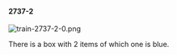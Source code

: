 #### 2737-2
![train-2737-2-0.png](https://github.com/lil-lab/nlvr/raw/master/nlvr/train/images/67/train-2737-2-0.png "train-2737-2-0.png")

There is a box with 2 items of which one is blue.